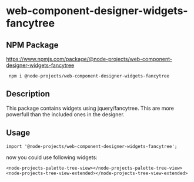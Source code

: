 # web-component-designer-widgets-fancytree

## NPM Package

https://www.npmjs.com/package/@node-projects/web-component-designer-widgets-fancytree

     npm i @node-projects/web-component-designer-widgets-fancytree

## Description

This package contains widgets using jquery/fancytree. This are more powerfull than the included ones in the designer.

## Usage

    import '@node-projects/web-component-designer-widgets-fancytree';

now you could use following widgets:

    <node-projects-palette-tree-view></node-projects-palette-tree-view>
    <node-projects-tree-view-extended></node-projects-tree-view-extended>